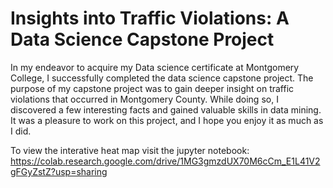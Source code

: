 # Insights into Traffic Violations: A Data Science Capstone Project
In my endeavor to acquire my Data science certificate at Montgomery College, I successfully completed the data science capstone project. The purpose of my capstone project was to gain deeper insight on traffic violations that occurred in Montgomery County. While doing so, I discovered a few interesting facts and gained valuable skills in data mining. It was a pleasure to work on this project, and I hope you enjoy it as much as I did.

To view the interative heat map visit the jupyter notebook:
https://colab.research.google.com/drive/1MG3gmzdUX70M6cCm_E1L41V2gFGyZstZ?usp=sharing
